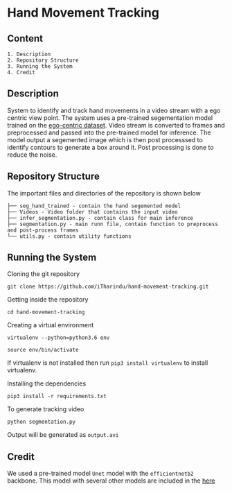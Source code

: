 # Hand Movement Tracking

## Content

    1. Description
    2. Repository Structure
    3. Running the System
    4. Credit

## Description

System to identify and track hand movements in a video stream with a ego centric view point. The system uses a pre-trained segementation model trained on the [ego-centric dataset](http://vision.soic.indiana.edu/projects/egohands/). Video stream is converted to frames and preprocessed and passed into the pre-trained model for inference. The model output a segemented image which is then post processsed to identify contours to generate a box around it. Post processing is done to reduce the noise. 

## Repository Structure

The important files and directories of the repository is shown below

    ├── seg_hand_trained - contain the hand segemented model
    ├── Videos - Video folder that contains the input video
    ├── infer_segmentation.py - contain class for main inference
    ├── segmentation.py - main runn file, contain function to preprocess and post-process frames
    └── utils.py - contain utility functions

## Running the System

Cloning the git repository

    git clone https://github.com/iTharindu/hand-movement-tracking.git

Getting inside the repository

    cd hand-movement-tracking

Creating a virtual environment

    virtualenv --python=python3.6 env

    source env/bin/activate

If virtualenv is not installed then run `pip3 install virtualenv` to install virtualenv. 

Installing the dependencies

    pip3 install -r requirements.txt

To generate tracking video

    python segmentation.py

Output will be generated as `output.avi`

## Credit

We used a pre-trained model `Unet` model with the `efficientnetb2` backbone. This model with several other models are included in the [here](https://github.com/qubvel/segmentation_models)








